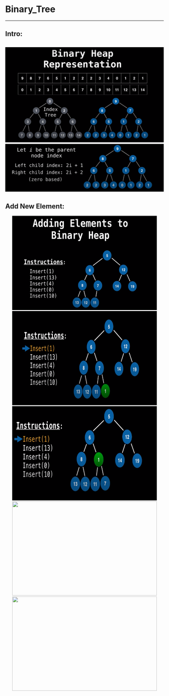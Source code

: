 # Binary_Tree
---

## Intro:
![Optional Text](https://raw.githubusercontent.com/IDGAQ/Super_Cool_Notes/main/Screen%20Shot%202021-03-22%20at%204.35.06%20AM.png)
![Optional Text](https://raw.githubusercontent.com/IDGAQ/Super_Cool_Notes/main/Screen%20Shot%202021-03-22%20at%204.49.58%20AM.png)
---

## Add New Element:

<p align="center">
  <img width="460" height="300" src="https://github.com/IDGAQ/Super_Cool_Notes/blob/main/Screen%20Shot%202021-03-22%20at%204.53.10%20AM.png">
  <img width="460" height="300" src="https://raw.githubusercontent.com/IDGAQ/Super_Cool_Notes/main/Screen%20Shot%202021-03-22%20at%204.54.00%20AM.png">
  <img width="460" height="300" src="https://raw.githubusercontent.com/IDGAQ/Super_Cool_Notes/main/Screen%20Shot%202021-03-22%20at%204.54.17%20AM.png">
  <img width="460" height="300" src="raw.githubusercontent.com/IDGAQ/Super_Cool_Notes/main/Screen%20Shot%202021-03-22%20at%204.54.25%20AM.png">
  <img width="460" height="300" src="raw.githubusercontent.com/IDGAQ/Super_Cool_Notes/main/Screen%20Shot%202021-03-22%20at%204.54.34%20AM.png">
</p>

